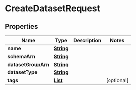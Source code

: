 

# CreateDatasetRequest


## Properties

| Name | Type | Description | Notes |
|------------ | ------------- | ------------- | -------------|
|**name** | [**String**](String.md) |  |  |
|**schemaArn** | [**String**](String.md) |  |  |
|**datasetGroupArn** | [**String**](String.md) |  |  |
|**datasetType** | [**String**](String.md) |  |  |
|**tags** | [**List**](List.md) |  |  [optional] |



